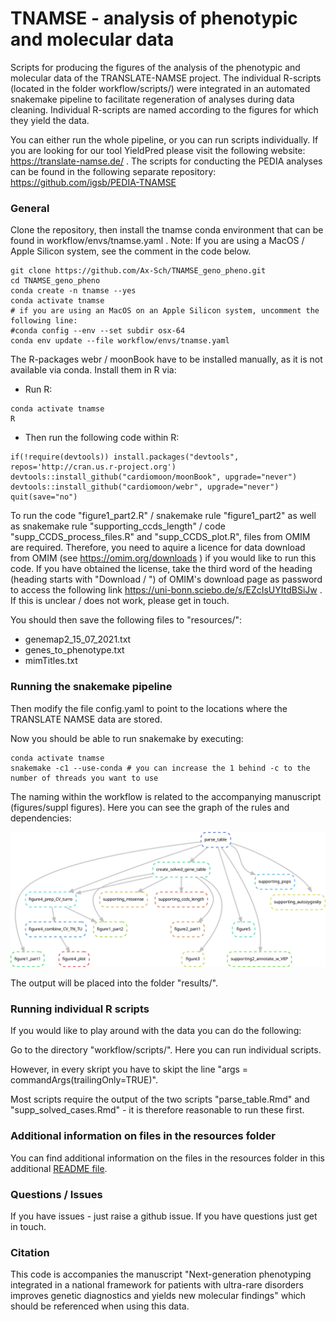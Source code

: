 # TNAMSE - analysis of phenotypic and molecular data

Scripts for producing the figures of the analysis of the phenotypic and molecular data of the TRANSLATE-NAMSE project. The individual R-scripts (located in the folder workflow/scripts/) were integrated in an automated snakemake pipeline to facilitate regeneration of analyses during data cleaning. Individual R-scripts are named according to the figures for which they yield the data.

You can either run the whole pipeline, or you can run scripts individually. If you are looking for our tool YieldPred please visit the following website: https://translate-namse.de/ .
The scripts for conducting the PEDIA analyses can be found in the following separate repository: https://github.com/igsb/PEDIA-TNAMSE

### General

Clone the repository, then install the tnamse conda environment that can be found in workflow/envs/tnamse.yaml . Note: If you are using a MacOS / Apple Silicon system, see the comment in the code below.

```
git clone https://github.com/Ax-Sch/TNAMSE_geno_pheno.git
cd TNAMSE_geno_pheno
conda create -n tnamse --yes
conda activate tnamse
# if you are using an MacOS on an Apple Silicon system, uncomment the following line:
#conda config --env --set subdir osx-64
conda env update --file workflow/envs/tnamse.yaml
```
The R-packages webr / moonBook have to be installed manually, as it is not available via conda. Install them in R via:

- Run R:
```
conda activate tnamse
R 
```
- Then run the following code within R:
```
if(!require(devtools)) install.packages("devtools", repos='http://cran.us.r-project.org') 
devtools::install_github("cardiomoon/moonBook", upgrade="never") 
devtools::install_github("cardiomoon/webr", upgrade="never")
quit(save="no")
```

To run the code "figure1_part2.R" / snakemake rule "figure1_part2" as well as snakemake rule "supporting_ccds_length" / code "supp_CCDS_process_files.R" and "supp_CCDS_plot.R", files from OMIM are required. 
Therefore, you need to aquire a licence for data download from OMIM (see https://omim.org/downloads ) if you would like to run this code. 
If you have obtained the license, take the third word of the heading (heading starts with "Download / ") of OMIM's download page as password to access the following link https://uni-bonn.sciebo.de/s/EZcIsUYItdBSiJw . If this is unclear / does not work, please get in touch.

You should then save the following files to "resources/":
- genemap2\_15\_07\_2021.txt
- genes\_to\_phenotype.txt
- mimTitles.txt

### Running the snakemake pipeline

Then modify the file config.yaml to point to the locations where the TRANSLATE NAMSE data are stored.

Now you should be able to run snakemake by executing:

```
conda activate tnamse
snakemake -c1 --use-conda # you can increase the 1 behind -c to the number of threads you want to use
```

The naming within the workflow is related to the accompanying manuscript (figures/suppl figures). Here you can see the graph of the rules and dependencies:

![rulegraph](dag.jpg)

The output will be placed into the folder "results/".


### Running individual R scripts

If you would like to play around with the data you can do the following:

Go to the directory "workflow/scripts/". Here you can run individual scripts. 

However, in every skript you have to skipt the line "args = commandArgs(trailingOnly=TRUE)".

Most scripts require the output of the two scripts "parse_table.Rmd" and "supp_solved_cases.Rmd" - it is therefore reasonable to run these first.


### Additional information on files in the resources folder

You can find additional information on the files in the resources folder in this additional [README file](resources/README.md).

### Questions / Issues

If you have issues - just raise a github issue. If you have questions just get in touch.

### Citation

This code is accompanies the manuscript "Next-generation phenotyping integrated in a national framework for patients with ultra-rare disorders improves genetic diagnostics and yields new molecular findings" which should be referenced when using this data.


